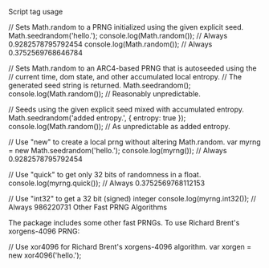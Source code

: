 Script tag usage

<script src="//cdnjs.cloudflare.com/ajax/libs/seedrandom/2.4.0/seedrandom.min.js">
</script>
// Sets Math.random to a PRNG initialized using the given explicit seed.
Math.seedrandom('hello.');
console.log(Math.random());          // Always 0.9282578795792454
console.log(Math.random());          // Always 0.3752569768646784

// Sets Math.random to an ARC4-based PRNG that is autoseeded using the
// current time, dom state, and other accumulated local entropy.
// The generated seed string is returned.
Math.seedrandom();
console.log(Math.random());          // Reasonably unpredictable.

// Seeds using the given explicit seed mixed with accumulated entropy.
Math.seedrandom('added entropy.', { entropy: true });
console.log(Math.random());          // As unpredictable as added entropy.

// Use "new" to create a local prng without altering Math.random.
var myrng = new Math.seedrandom('hello.');
console.log(myrng());                // Always 0.9282578795792454

// Use "quick" to get only 32 bits of randomness in a float.
console.log(myrng.quick());          // Always 0.3752569768112153

// Use "int32" to get a 32 bit (signed) integer
console.log(myrng.int32());          // Always 986220731
Other Fast PRNG Algorithms

The package includes some other fast PRNGs. To use Richard Brent's xorgens-4096 PRNG:

<script src="//cdnjs.cloudflare.com/ajax/libs/seedrandom/2.4.0/lib/xor4096.min.js">
</script>
// Use xor4096 for Richard Brent's xorgens-4096 algorithm.
var xorgen = new xor4096('hello.');
